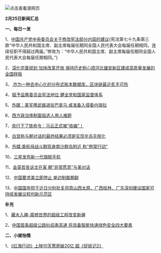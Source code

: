 ![点击查看源网页](https://timgsa.baidu.com/timg?image&quality=80&size=b9999_10000&sec=1519609087673&di=40390f91209257418545d8b282465a04&imgtype=0&src=http%3A%2F%2Fwx4.sinaimg.cn%2Fcrop.0.0.628.353.1000%2F834ad45bgy1fejugbbbzcj20hh09tdg8.jpg)

**2月25日新闻汇总**

**一、每日一发**

1、[中国共产党中央委员会关于修改宪法部分内容的建议](http://politics.people.com.cn/n1/2018/0226/c1001-29833547.html){宪法第七十九条第三款“中华人民共和国主席、副主席每届任期同全国人民代表大会每届任期相同，连续任职不得超过两届。”修改为：“中华人民共和国主席、副主席每届任期同全国人民代表大会每届任期相同。”}

2、[深化完善规划 加快改革开放 保持历史耐心把河北雄安新区建成高质量发展的全国样板](http://politics.people.com.cn/n1/2018/0226/c1001-29833550.html)

3、[ 作为一种去中心化的分布式账本数据库，区块链最近炙手可热](http://paper.people.com.cn/rmrb/html/2018-02/26/nw.D110000renmrb_20180226_1-17.htm)

4、[赋予监察委员会宪法地位 健全党和国家监督体系](http://news.ifeng.com/a/20180225/56274817_0.shtml)

5、[外媒：美军携武器进驻巴拿马 或准备入侵委内瑞拉](http://news.ifeng.com/a/20180226/56276686_0.shtml)

6、[西方政治体制面临选人用人难题](http://paper.people.com.cn/rmrb/html/2018-02/25/nw.D110000renmrb_20180225_2-05.htm)

7、[央行下了铁命令：马云正式被“收编”！](http://tech.ifeng.com/a/20180225/44886773_0.shtml)

8、[白宫称与朝对话的最终结果必须是实现半岛无核化](http://news.163.com/18/0226/04/DBHUL68400018AOQ.html)

9、[外媒:美航母战斗群现身南沙群岛附近 称"例常行动"](http://news.163.com/18/0225/12/DBG95HS10001875O.html)

10、[三星发布新一代旗舰手机](http://www.zaobao.com/realtime/world/story20180226-837935)

11、[金英哲告诉文在寅 朝“非常愿意”与美对话](http://www.zaobao.com/news/world/story20180226-837998)

12、[中国要求美立即停止 单边制裁朝鲜](http://www.zaobao.com/news/china/story20180226-837992)

13、[中国国务院于近日分别批复同意山西太原、广西桂林、广东深圳建设国家可持续发展议程创新示范区](http://www.zaobao.com/finance/china/story20180226-838064)



**补充**

1、[藏水入疆-震撼世界的超级工程改变新疆](http://www.stdaily.com/app/xinjiang/2018-02/22/content_639069.shtml)

2、[中国首条超级公路杭绍甬高速 将具备智能快速绿色安全四大要素](http://www.takefoto.cn/viewnews-1406053.html)



**二、小娱怡情**

1、[《红海行动》上映10天票房破20亿 超《捉妖记2》](http://ent.ifeng.com/a/20180225/43030830_0.shtml)